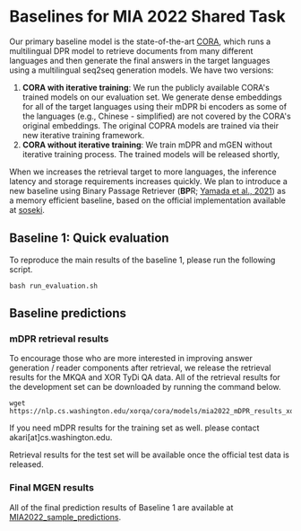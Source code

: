 # Baselines for MIA 2022 Shared Task

Our primary baseline model is the state-of-the-art [CORA](https://github.com/AkariAsai/CORA), which runs a multilingual DPR model to retrieve documents from many different languages and then generate the final answers in the target languages using a multilingual seq2seq generation models. We have two versions:
1. **CORA with iterative training**: We run the publicly available CORA's trained models on our evaluation set. We generate dense embeddings for all of the target languages using their mDPR bi encoders as some of the languages (e.g., Chinese - simplified) are not covered by the CORA's original embeddings. The original COPRA models are trained via their new iterative training framework. 
2. **CORA without iterative training**: We train mDPR and mGEN without iterative training process. The trained models will be released shortly,

When we increases the retrieval target to more languages, the inference latency and storage requirements increases quickly. We plan to introduce a new baseline using Binary Passage Retriever (**BP**R; [Yamada et al., 2021](https://arxiv.org/abs/2106.00882)) as a memory efficient baseline, based on the official implementation available at [soseki](https://github.com/studio-ousia/soseki).

## Baseline 1: Quick evaluation
To reproduce the main results of the baseline 1, please run the following script.

```
bash run_evaluation.sh
```
## Baseline predictions

### mDPR retrieval results
To encourage those who are more interested in improving answer generation / reader components after retrieval, we release the retrieval results for the MKQA and XOR TyDi QA data. All of the retrieval results for the development set can be downloaded by running the command below. 

```
wget https://nlp.cs.washington.edu/xorqa/cora/models/mia2022_mDPR_results_xor_mkqa_dev.zip
```

If you need mDPR results for the training set as well. please contact akari[at]cs.washington.edu. 

Retrieval results for the test set will be available once the official test data is released. 
### Final MGEN results 
All of the final prediction results of Baseline 1 are available at [MIA2022_sample_predictions](https://drive.google.com/drive/folders/11SewNZ8v_KV4lEE3zFVpHkkBHyuMTI5W?usp=sharing). 